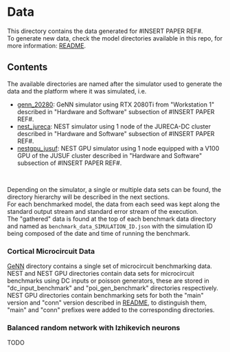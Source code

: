 # Data

This directory contains the data generated for #INSERT PAPER REF#.
<br>
To generate new data, check the model directories available in this repo, for more information: [README](../README.md).

## Contents

The available directories are named after the simulator used to generate the data and the platform where it was simulated, i.e.
 - [genn_20280](genn_20280): GeNN simulator using RTX 2080Ti from "Workstation 1" described in "Hardware and Software" subsection of #INSERT PAPER REF#.
 - [nest_jureca](nest_jureca): NEST simulator using 1 node of the JURECA-DC cluster described in "Hardware and Software" subsection of #INSERT PAPER REF#.
 - [nestgpu_jusuf](nestgpu_jusuf): NEST GPU simulator using 1 node equipped with a V100 GPU of the JUSUF cluster described in "Hardware and Software" subsection of #INSERT PAPER REF#.

<br>

Depending on the simulator, a single or multiple data sets can be found, the directory hierarchy will be described in the next sections.
<br>
For each benchmarked model, the data from each seed was kept along the standard output stream and standard error stream of the execution.
<br>
The "gathered" data is found at the top of each benchmark data directory and named as ```benchmark_data_SIMULATION_ID.json``` with the simulation ID being composed of the date and time of running the benchmark.

### Cortical Microcircuit Data

[GeNN](genn_2080) directory contains a single set of microcircuit benchmarking data.
<br>
NEST and NEST GPU directories contain data sets for microcircuit benchmarks using DC inputs or poisson generators, these are stored in "dc_input_benchmark" and "poi_gen_benchmark" directories respectively.
<br>
NEST GPU directories contain benchmarking sets for both the "main" version and "conn" version described in [README](../README.md), to distinguish them, "main" and "conn" prefixes were added to the corresponding directories.

### Balanced random network with Izhikevich neurons

TODO